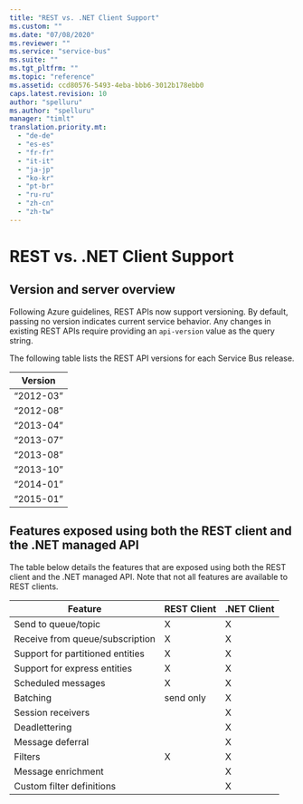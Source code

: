 ```yaml
---
title: "REST vs. .NET Client Support"
ms.custom: ""
ms.date: "07/08/2020"
ms.reviewer: ""
ms.service: "service-bus"
ms.suite: ""
ms.tgt_pltfrm: ""
ms.topic: "reference"
ms.assetid: ccd80576-5493-4eba-bbb6-3012b178ebb0
caps.latest.revision: 10
author: "spelluru"
ms.author: "spelluru"
manager: "timlt"
translation.priority.mt: 
  - "de-de"
  - "es-es"
  - "fr-fr"
  - "it-it"
  - "ja-jp"
  - "ko-kr"
  - "pt-br"
  - "ru-ru"
  - "zh-cn"
  - "zh-tw"
---
```

# REST vs. .NET Client Support
## Version and server overview  
 Following Azure guidelines, REST APIs now support versioning. By default, passing no version indicates current service behavior. Any changes in existing REST APIs require providing an `api-version` value as the query string.  
  
 The following table lists the REST API versions for each Service Bus release.  
  
|Version|  
|-------------|  
|“2012-03”|  
|“2012-08”|  
|“2013-04”|  
|“2013-07”|  
|“2013-08”|  
|“2013-10”|  
|“2014-01”|  
|“2015-01”|  
  
## Features exposed using both the REST client and the .NET managed API  
 The table below details the features that are exposed using both the REST client and the .NET managed API. Note that not all features are available to REST clients.  
  
|Feature|REST Client|.NET Client|  
|-------------|-----------------|-----------------|  
|Send to queue/topic|X|X|  
|Receive from queue/subscription|X|X|  
|Support for partitioned entities|X|X|  
|Support for express entities|X|X|  
|Scheduled messages|X|X|  
|Batching|send only|X|  
|Session receivers||X|  
|Deadlettering||X|  
|Message deferral||X|  
| Filters | X | X | 
| Message enrichment | | X | 
| Custom filter definitions | | X | 

